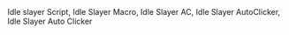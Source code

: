 <meta name="google-site-verification" content="uq1KgHpdwzolGX-4_SedW329g5fF2pc79DAuro4TIA4" />
Idle slayer Script, Idle Slayer Macro, Idle Slayer AC, Idle Slayer AutoClicker, Idle Slayer Auto Clicker
